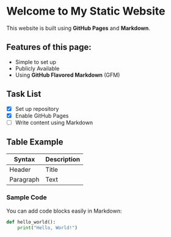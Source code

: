 # Welcome to My Static Website

This website is built using **GitHub Pages** and **Markdown**.

## Features of this page:
- Simple to set up
- Publicly Available
- Using **GitHub Flavored Markdown** (GFM)

## Task List
- [x] Set up repository
- [x] Enable GitHub Pages
- [ ] Write content using Markdown

## Table Example
| Syntax    | Description       |
|-----------|-------------------|
| Header    | Title             |
| Paragraph | Text              |

### Sample Code
You can add code blocks easily in Markdown:

```python
def hello_world():
    print("Hello, World!")



